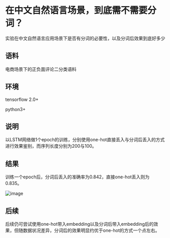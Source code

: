 # 在中文自然语言场景，到底需不需要分词？

实验在中文自然语言应用场景下是否有分词的必要性，以及分词后效果到底好多少

## 语料

电商场景下的正负面评论二分类语料

## 环境

tensorflow 2.0+  

python3+

## 说明

以LSTM网络做1个epoch的训练，分别使用one-hot直接丢入与分词后丢入的方式进行效果鉴别，而序列长度分别为200与100。

## 结果

训练一个epoch后，分词后丢入的准确率为0.842，直接one-hot丢入则为0.835。

![image](https://github.com/sun830910/Should_We_Split_Word/img/result.jpeg)

## 后续

后续仍可尝试使用one-hot带入embedding以及分词后带入embedding后的效果，但随数据状况差异，分词后的效果明显约优于one-hot的方式一个点左右。